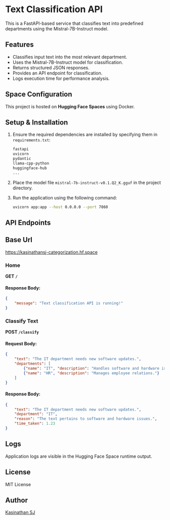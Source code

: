 # Text Classification API

This is a FastAPI-based service that classifies text into predefined departments using the Mistral-7B-Instruct model.

## Features
- Classifies input text into the most relevant department.
- Uses the Mistral-7B-Instruct model for classification.
- Returns structured JSON responses.
- Provides an API endpoint for classification.
- Logs execution time for performance analysis.

## Space Configuration
This project is hosted on **Hugging Face Spaces** using Docker.

## Setup & Installation
1. Ensure the required dependencies are installed by specifying them in `requirements.txt`:

   ```bash
   fastapi
   uvicorn
   pydantic
   llama-cpp-python
   huggingface-hub
   ...
   ```

2. Place the model file `mistral-7b-instruct-v0.1.Q2_K.gguf` in the project directory.

3. Run the application using the following command:

   ```bash
   uvicorn app:app --host 0.0.0.0 --port 7860
   ```

## API Endpoints

## Base Url
https://kasinathansj-categorization.hf.space

### Home
**GET `/`**

#### Response Body:
```json
{
    "message": "Text classification API is running!"
}
```

### Classify Text
**POST `/classify`**

#### Request Body:
```json
{
    "text": "The IT department needs new software updates.",
    "departments": [
        {"name": "IT", "description": "Handles software and hardware issues."},
        {"name": "HR", "description": "Manages employee relations."}
    ]
}
```

#### Response Body:
```json
{
    "text": "The IT department needs new software updates.",
    "department": "IT",
    "reason": "The text pertains to software and hardware issues.",
    "time_taken": 1.23
}
```

## Logs
Application logs are visible in the Hugging Face Space runtime output.

## License
MIT License

## Author
[Kasinathan SJ](https://huggingface.co/kasinathansj)

